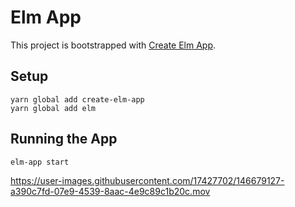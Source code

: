 # Elm App

This project is bootstrapped with [Create Elm App](https://github.com/halfzebra/create-elm-app).

## Setup

```
yarn global add create-elm-app
yarn global add elm
```

## Running the App

`elm-app start`



https://user-images.githubusercontent.com/17427702/146679127-a390c7fd-07e9-4539-8aac-4e9c89c1b20c.mov

